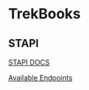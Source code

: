 # TrekBooks

## STAPI

[STAPI DOCS](https://stapi.co/api-documentation)

[Available Endpoints](https://stapi.co/api)
